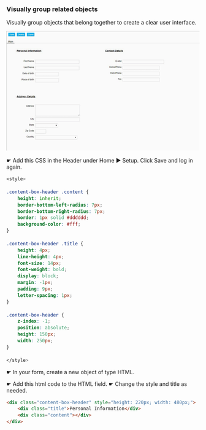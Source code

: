 ### Visually group related objects

Visually group objects that belong together to create a clear user interface.

<p align="left">
  <img src="screenshots/grouping_objects.gif">
</p>

☛ Add this CSS in the Header under Home ► Setup. Click Save and log in again.

```css
<style>

.content-box-header .content {
    height: inherit;
    border-bottom-left-radius: 7px;
    border-bottom-right-radius: 7px;
    border: 1px solid #dddddd;
    background-color: #fff;
}

.content-box-header .title {
    height: 4px;
    line-height: 4px;
    font-size: 14px;
    font-weight: bold;
    display: block;
    margin: -1px;
    padding: 9px;
    letter-spacing: 1px;
}

.content-box-header {
    z-index: -1;
    position: absolute;
    height: 150px;
    width: 250px;
}

</style>

```

☛ In your form, create a new object of type HTML.

☛ Add this html code to the HTML field.
☛ Change the style and title as needed.

```html
<div class="content-box-header" style="height: 220px; width: 480px;">
    <div class="title">Personal Information</div>
    <div class="content"></div>
</div>
```
